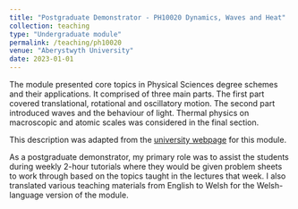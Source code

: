 ```yaml
---
title: "Postgraduate Demonstrator - PH10020 Dynamics, Waves and Heat"
collection: teaching
type: "Undergraduate module"
permalink: /teaching/ph10020
venue: "Aberystwyth University"
date: 2023-01-01
---
```


The module presented core topics in Physical Sciences degree schemes and their applications. It comprised of three main parts. The first part covered translational, rotational and oscillatory motion. The second part introduced waves and the behaviour of light. Thermal physics on macroscopic and atomic scales was considered in the final section.

This description was adapted from the <a href="https://www.aber.ac.uk/en/modules/deptcurrent/PH10020/AB1/" target="_blank">university webpage</a> for this module.

As a postgraduate demonstrator, my primary role was to assist the students during weekly 2-hour tutorials where they would be given problem sheets to work through based on the topics taught in the lectures that week. I also translated various teaching materials from English to Welsh for the Welsh-language version of the module.